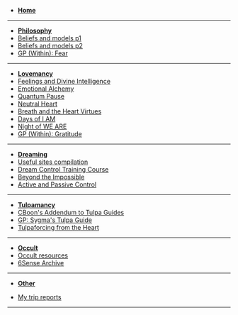 - [**Home**](/)
<!-- - [Some key points](keypoints.md) -->
----

- [**Philosophy**](philosophy/)
- [Beliefs and models p1](philosophy/2018-07-23-beliefs-are-partial.md)
- [Beliefs and models p2](philosophy/2018-07-24-models-are-false.md)
- [GP (Within): Fear](philosophy/2018-07-25-within-fear.md)

----

- [**Lovemancy**](lovemancy/)
- [Feelings and Divine Intelligence](lovemancy/2018-08-28-feelings-and-divine-intelligence.md)
- [Emotional Alchemy](lovemancy/2018-08-15-emotional-alchemy.md)
- [Quantum Pause](lovemancy/2018-07-12-quantum-pause.md)
- [Neutral Heart](lovemancy/2019-07-08-neutral-heart.md)
- [Breath and the Heart Virtues](lovemancy/2018-09-18-breath-and-the-heart-virtues.md)
- [Days of I AM](lovemancy/2018-08-03-universe-days-of-i-am.md)
- [Night of WE ARE](lovemancy/2018-07-17-ayahuasca-night-of-we-are.md)
- [GP (Within): Gratitude](lovemancy/2018-07-21-within-gratitude.md)

----

- [**Dreaming**](dream/)
- [Useful sites compilation](dream/2009-11-09-useful-sites-compilation.md)
- [Dream Control Training Course](dream/2010-01-10-dream-control-training-course.md)
- [Beyond the Impossible](dream/2010-01-13-beyond-the-impossible.md)
- [Active and Passive Control](dream/2010-05-10-active-passive-control.md)

----

- [**Tulpamancy**](tulpa/)
- [CBoon's Addendum to Tulpa Guides](tulpa/2018-07-11-tulpa-guides-addendum.md)
- [GP: Sygma's Tulpa Guide](tulpa/2018-07-26-sygma-tulpa-guide.md)
- [Tulpaforcing from the Heart](tulpa/2018-08-04-tulpaforcing-from-the-heart.md)

----

- [**Occult**](occult/)
- [Occult resources](occult/2018-07-16-resources-occult.md)
- [6Sense Archive](occult/2018-07-10-archive-6s.md)

----

- [**Other**](other/)
<!-- - [About](other/about.md) -->
- [My trip reports](//boonstripreports.writeas.com)

----

<!-- - [Changelog](changelog.md) -->